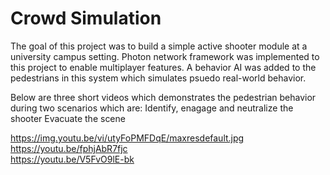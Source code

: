 # Crowd Simulation
The goal of this project was to build a simple active shooter module at a university campus setting. Photon network framework was implemented to this project to enable  multiplayer features. A behavior AI was added to the pedestrians in this system which simulates psuedo real-world behavior. 

Below are three short videos which demonstrates the pedestrian behavior during two scenarios which are: 
Identify, enagage and neutralize the shooter
Evacuate the scene


https://img.youtu.be/vi/utyFoPMFDqE/maxresdefault.jpg  <br />
https://youtu.be/fphjAbR7fjc <br />
https://youtu.be/V5FvO9lE-bk <br />
